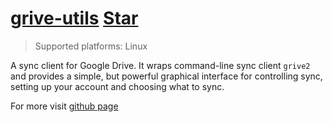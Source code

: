 # [grive-utils](https://github.com/OzymandiasTheGreat/grive-utils) <a class="github-button" href="https://github.com/OzymandiasTheGreat/grive-utils" data-icon="octicon-star" data-size="large" data-show-count="true" aria-label="Star OzymandiasTheGreat/grive-utils on GitHub">Star</a>

<div class="gallery"></div>

> Supported platforms: <span class="platform">Linux</span>

A sync client for Google Drive. It wraps command-line sync client `grive2` and provides a simple, but powerful graphical interface for controlling sync, setting up your account and choosing what to sync.


<div class="more">

For more visit [github page](https://github.com/OzymandiasTheGreat/grive-utils)

</div>
